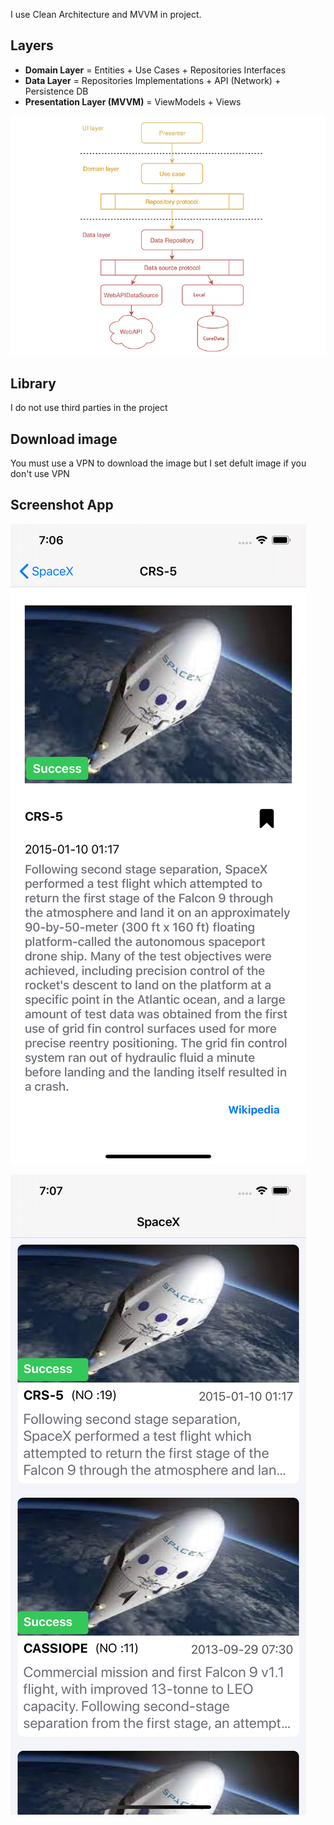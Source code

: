 I use  Clean Architecture and MVVM in project.
## Layers
* **Domain Layer** = Entities + Use Cases + Repositories Interfaces
* **Data  Layer** = Repositories Implementations + API (Network) + Persistence DB
* **Presentation Layer (MVVM)** = ViewModels + Views

![Alt text](README_FILES/clean.png?raw=true "Clean Architecture Layers")



## Library
I do not use third parties in the project

## Download image
 You must use a VPN to download the image but I set defult image if you don't use VPN

 ## Screenshot App
![Alt text](README_FILES/sample2.png?raw=true "Clean Architecture Layers")

![Alt text](README_FILES/sample1.png?raw=true "Clean Architecture Layers")
